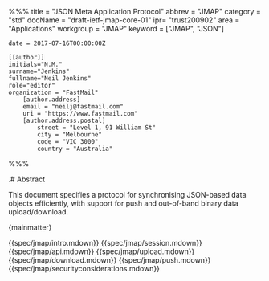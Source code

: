 %%%
    title = "JSON Meta Application Protocol"
    abbrev = "JMAP"
    category = "std"
    docName = "draft-ietf-jmap-core-01"
    ipr= "trust200902"
    area = "Applications"
    workgroup = "JMAP"
    keyword = ["JMAP", "JSON"]

    date = 2017-07-16T00:00:00Z

    [[author]]
    initials="N.M."
    surname="Jenkins"
    fullname="Neil Jenkins"
    role="editor"
    organization = "FastMail"
        [author.address]
        email = "neilj@fastmail.com"
        uri = "https://www.fastmail.com"
        [author.address.postal]
            street = "Level 1, 91 William St"
            city = "Melbourne"
            code = "VIC 3000"
            country = "Australia"
%%%

.# Abstract

This document specifies a protocol for synchronising JSON-based data objects efficiently, with support for push and out-of-band binary data upload/download.

{mainmatter}

{{spec/jmap/intro.mdown}}
{{spec/jmap/session.mdown}}
{{spec/jmap/api.mdown}}
{{spec/jmap/upload.mdown}}
{{spec/jmap/download.mdown}}
{{spec/jmap/push.mdown}}
{{spec/jmap/securityconsiderations.mdown}}
